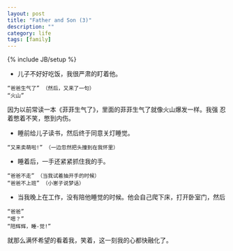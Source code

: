 ```yaml
---
layout: post
title: "Father and Son (3)"
description: ""
category: life
tags: [family]
---
```

{% include JB/setup %}

- 儿子不好好吃饭，我很严肃的盯着他。

~~~
“爸爸生气了” （然后，又来了一句）
“火山”
~~~

因为以前常读一本《菲菲生气了》，里面的菲菲生气了就像火山爆发一样。我强
忍着憋着不笑，憋到内伤。

- 睡前给儿子读书，然后终于同意关灯睡觉。

~~~
“又来卖萌啦!” （一边忽然把头撞到在我怀里）
~~~

- 睡着后，一手还紧紧抓住我的手。

~~~
“爸爸不走” （当我试着抽开手的时候）
“爸爸不上班” （小崽子说梦话）
~~~

- 当我晚上在工作，没有陪他睡觉的时候。他会自己爬下床，打开卧室门，然后

~~~
“爸爸”
“嗯？”
“陪辉辉，睡-觉!”
~~~

就那么满怀希望的看着我，笑着，这一刻我的心都快融化了。
